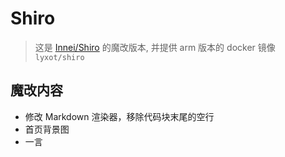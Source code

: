 # Shiro

> 这是 [Innei/Shiro](https://github.com/Innei/Shiro) 的魔改版本, 并提供 arm 版本的 docker 镜像 `lyxot/shiro`

## 魔改内容
- 修改 Markdown 渲染器，移除代码块末尾的空行
- 首页背景图
- 一言
